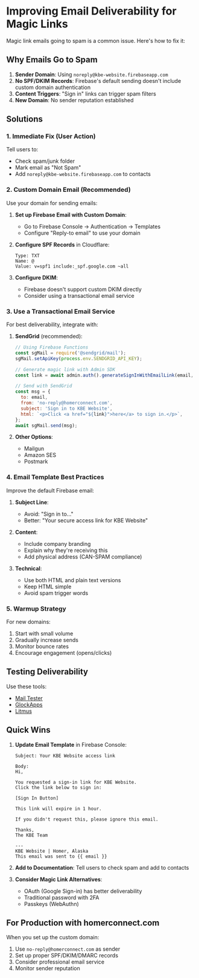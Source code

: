 # Improving Email Deliverability for Magic Links

Magic link emails going to spam is a common issue. Here's how to fix it:

## Why Emails Go to Spam

1. **Sender Domain**: Using `noreply@kbe-website.firebaseapp.com`
2. **No SPF/DKIM Records**: Firebase's default sending doesn't include custom domain authentication
3. **Content Triggers**: "Sign in" links can trigger spam filters
4. **New Domain**: No sender reputation established

## Solutions

### 1. Immediate Fix (User Action)

Tell users to:

- Check spam/junk folder
- Mark email as "Not Spam"
- Add `noreply@kbe-website.firebaseapp.com` to contacts

### 2. Custom Domain Email (Recommended)

Use your domain for sending emails:

1. **Set up Firebase Email with Custom Domain**:
   - Go to Firebase Console → Authentication → Templates
   - Configure "Reply-to email" to use your domain
2. **Configure SPF Records** in Cloudflare:

   ```text
   Type: TXT
   Name: @
   Value: v=spf1 include:_spf.google.com ~all
   ```

3. **Configure DKIM**:
   - Firebase doesn't support custom DKIM directly
   - Consider using a transactional email service

### 3. Use a Transactional Email Service

For best deliverability, integrate with:

1. **SendGrid** (recommended):

   ```javascript
   // Using Firebase Functions
   const sgMail = require('@sendgrid/mail');
   sgMail.setApiKey(process.env.SENDGRID_API_KEY);

   // Generate magic link with Admin SDK
   const link = await admin.auth().generateSignInWithEmailLink(email, actionCodeSettings);

   // Send with SendGrid
   const msg = {
     to: email,
     from: 'no-reply@homerconnect.com',
     subject: 'Sign in to KBE Website',
     html: `<p>Click <a href="${link}">here</a> to sign in.</p>`,
   };
   await sgMail.send(msg);
   ```

2. **Other Options**:
   - Mailgun
   - Amazon SES
   - Postmark

### 4. Email Template Best Practices

Improve the default Firebase email:

1. **Subject Line**:
   - Avoid: "Sign in to..."
   - Better: "Your secure access link for KBE Website"

2. **Content**:
   - Include company branding
   - Explain why they're receiving this
   - Add physical address (CAN-SPAM compliance)

3. **Technical**:
   - Use both HTML and plain text versions
   - Keep HTML simple
   - Avoid spam trigger words

### 5. Warmup Strategy

For new domains:

1. Start with small volume
2. Gradually increase sends
3. Monitor bounce rates
4. Encourage engagement (opens/clicks)

## Testing Deliverability

Use these tools:

- [Mail Tester](https://www.mail-tester.com/)
- [GlockApps](https://glockapps.com/)
- [Litmus](https://litmus.com/)

## Quick Wins

1. **Update Email Template** in Firebase Console:

   ```text
   Subject: Your KBE Website access link

   Body:
   Hi,

   You requested a sign-in link for KBE Website.
   Click the link below to sign in:

   [Sign In Button]

   This link will expire in 1 hour.

   If you didn't request this, please ignore this email.

   Thanks,
   The KBE Team

   ---
   KBE Website | Homer, Alaska
   This email was sent to {{ email }}
   ```

2. **Add to Documentation**:
   Tell users to check spam and add to contacts

3. **Consider Magic Link Alternatives**:
   - OAuth (Google Sign-in) has better deliverability
   - Traditional password with 2FA
   - Passkeys (WebAuthn)

## For Production with homerconnect.com

When you set up the custom domain:

1. Use `no-reply@homerconnect.com` as sender
2. Set up proper SPF/DKIM/DMARC records
3. Consider professional email service
4. Monitor sender reputation
